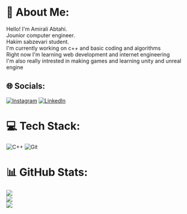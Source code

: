 # 💫 About Me:
Hello! I'm Amirali Abtahi.<br>Jounior computer engineer.<br>Hakim sabzevari student.<br>I'm currently working on c++ and basic coding and algorithms<br>Right now I'm learning web development and internet engineering<br>I'm also really intrested in making games and learning unity and unreal engine


## 🌐 Socials:
[![Instagram](https://img.shields.io/badge/Instagram-%23E4405F.svg?logo=Instagram&logoColor=white)](https://instagram.com/_awmir_aliii_) [![LinkedIn](https://img.shields.io/badge/LinkedIn-%230077B5.svg?logo=linkedin&logoColor=white)](https://linkedin.com/in/amirali-abtahi-b15a3b2a2) 

# 💻 Tech Stack:
![C++](https://img.shields.io/badge/c++-%2300599C.svg?style=for-the-badge&logo=c%2B%2B&logoColor=white) ![Git](https://img.shields.io/badge/git-%23F05033.svg?style=for-the-badge&logo=git&logoColor=white)
# 📊 GitHub Stats:
![](https://github-readme-stats.vercel.app/api?username=Amirali207&theme=radical&hide_border=false&include_all_commits=false&count_private=false)<br/>
![](https://github-readme-streak-stats.herokuapp.com/?user=Amirali207&theme=radical&hide_border=false)<br/>
![](https://github-readme-stats.vercel.app/api/top-langs/?username=Amirali207&theme=radical&hide_border=false&include_all_commits=false&count_private=false&layout=compact)

<!-- Proudly created with GPRM ( https://gprm.itsvg.in ) -->
